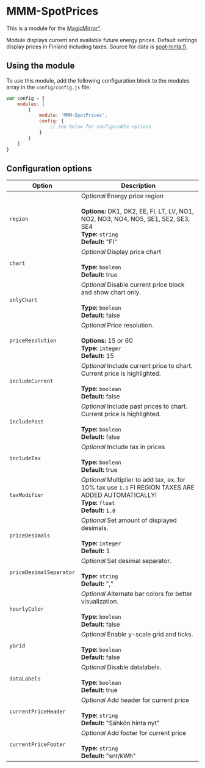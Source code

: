 # MMM-SpotPrices

This is a module for the [MagicMirror²](https://github.com/MichMich/MagicMirror/).

Module displays current and available future energy prices.
Default settings display prices in Finland including taxes.
Source for data is [spot-hinta.fi](https://spot-hinta.fi/).

## Using the module

To use this module, add the following configuration block to the modules array in the `config/config.js` file:
```js
var config = {
    modules: [
        {
            module: 'MMM-SpotPrices',
            config: {
                // See below for configurable options
            }
        }
    ]
}
```

## Configuration options

| Option           | Description
|----------------- |-----------
| `region`         | *Optional*  Energy price region <br><br>**Options:** DK1, DK2, EE, FI, LT, LV, NO1, NO2, NO3, NO4, NO5, SE1, SE2, SE3, SE4 <br>**Type:** `string` <br>**Default:** "FI"
| `chart`          | *Optional*  Display price chart <br><br>**Type:** `boolean` <br>**Default:** true
| `onlyChart`          | *Optional*  Disable current price block and show chart only. <br><br>**Type:** `boolean` <br>**Default:** false
| `priceResolution`    | *Optional*  Price resolution. <br><br>**Options:** 15 or 60 <br>**Type:** `integer` <br>**Default:** 15
| `includeCurrent` | *Optional*  Include current price to chart. Current price is highlighted. <br><br>**Type:** `boolean` <br>**Default:** false
| `includePast`    | *Optional*  Include past prices to chart. Current price is highlighted. <br><br>**Type:** `boolean` <br>**Default:** false
| `includeTax`     | *Optional*  Include tax in prices <br><br>**Type:** `boolean` <br>**Default:** true
| `taxModifier`    | *Optional*  Multiplier to add tax, ex. for 10% tax use `1.1` FI REGION TAXES ARE ADDED AUTOMATICALLY! <br>**Type:** `float` <br>**Default:** `1.0`
| `priceDesimals`      | *Optional*  Set amount of displayed desimals. <br><br>**Type:** `integer` <br>**Default:** 1
| `priceDesimalSeparator`      | *Optional*  Set desimal separator. <br><br>**Type:** `string` <br>**Default:** ","
| `hourlyColor`     | *Optional*  Alternate bar colors for better visualization. <br><br>**Type:** `boolean` <br>**Default:** false
| `yGrid`     | *Optional*  Enable y-scale grid and ticks. <br><br>**Type:** `boolean` <br>**Default:** false
| `dataLabels`     | *Optional*  Disable datalabels. <br><br>**Type:** `boolean` <br>**Default:** true
| `currentPriceHeader` | *Optional*  Add header for current price <br><br>**Type:** `string` <br>**Default:** "Sähkön hinta nyt"
| `currentPriceFooter` | *Optional*  Add footer for current price <br><br>**Type:** `string` <br>**Default:** "snt/kWh"
